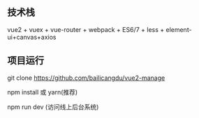 
## 技术栈

vue2 + vuex + vue-router + webpack + ES6/7 + less + element-ui+canvas+axios


## 项目运行

git clone https://github.com/bailicangdu/vue2-manage  

npm install 或 yarn(推荐)

npm run dev (访问线上后台系统)








